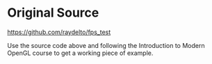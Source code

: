 # Original Source
https://github.com/raydelto/fps_test

Use the source code above and following the Introduction to Modern OpenGL course to get a working piece of example.